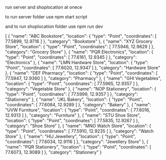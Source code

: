 run server and  shoplocation at onece

to run server folder use npm start script 

and to run shoplocation folder use npm run dev



<!-- mock data  -->

[
  {
    "name": "ABC Bookstore",
    "location": {
      "type": "Point",
      "coordinates": [
        77.5899,
        12.9716
      ]
    },
    "category": "Bookstore"
  },
  {
    "name": "XYZ Grocery Store",
    "location": {
      "type": "Point",
      "coordinates": [
        77.5946,
        12.9829
      ]
    },
    "category": "Grocery Store"
  },
  {
    "name": "PQR Electronics",
    "location": {
      "type": "Point",
      "coordinates": [
        77.6161,
        12.9345
      ]
    },
    "category": "Electronics"
  },
  {
    "name": "LMN Hardware Store",
    "location": {
      "type": "Point",
      "coordinates": [
        77.6020,
        12.9347
      ]
    },
    "category": "Hardware Store"
  },
  {
    "name": "DEF Pharmacy",
    "location": {
      "type": "Point",
      "coordinates": [
        77.5947,
        12.9360
      ]
    },
    "category": "Pharmacy"
  },
  {
    "name": "GHI Vegetables",
    "location": {
      "type": "Point",
      "coordinates": [
        77.5965,
        12.9357
      ]
    },
    "category": "Vegetable Store"
  },
  {
    "name": "NOP Stationery",
    "location": {
      "type": "Point",
      "coordinates": [
        77.5999,
        12.9357
      ]
    },
    "category": "Stationery"
  },
  {
    "name": "JKL Bakery",
    "location": {
      "type": "Point",
      "coordinates": [
        77.6084,
        12.9289
      ]
    },
    "category": "Bakery"
  },
  {
    "name": "UVW Furniture",
    "location": {
      "type": "Point",
      "coordinates": [
        77.6016,
        12.9313
      ]
    },
    "category": "Furniture"
  },
  {
    "name": "STU Shoe Store",
    "location": {
      "type": "Point",
      "coordinates": [
        77.5835,
        12.9267
      ]
    },
    "category": "Shoe Store"
  },
  {
    "name": "MNO Watch Store",
    "location": {
      "type": "Point",
      "coordinates": [
        77.5910,
        12.9235
      ]
    },
    "category": "Watch Store"
  },
  {
    "name": "HIJ Jewellery",
    "location": {
      "type": "Point",
      "coordinates": [
        77.6034,
        12.9116
      ]
    },
    "category": "Jewellery Store"
  },
  {
    "name": "PQR Stationery",
    "location": {
      "type": "Point",
      "coordinates": [
        77.6073,
        12.9089
      ]
    },
    "category": "Stationery"
  }
